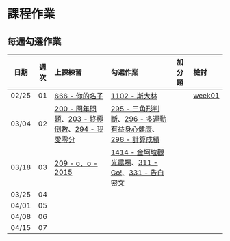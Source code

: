 # 課程作業

## 每週勾選作業

| 日期 | 週次 | 上課練習 | 勾選作業 | 加分題 | 檢討 |
| :--: | :--: | :------- | :------- | :----- | :--- |
| 02/25 | 01 | [666 - 你的名子][] | [1102 - 斯大林][] |   | [week01][week01] |
| 03/04 | 02 |  [200 - 閏年問題][]、[203 - 終極倒數][]、[294 - 我愛零分][]| [295 - 三角形判斷][]、[296 - 多運動有益身心健康][]、[298 - 計算成績][] |   | |
| 03/18 | 03 | [209 - σ．σ - 2015][] | [1414 - 金坷垃觀光農場][]、[311 - Go!][]、[331 - 告白密文][] |    ||
| 03/25 | 04 |    |    |    ||
| 04/01 | 05 |    |    |    ||
| 04/08 | 06 |    |    |    ||
| 04/15 | 07 |    |    |    ||

[666 - 你的名子]: http://neoj.sprout.tw/problem/666/
[1102 - 斯大林]: http://neoj.sprout.tw/problem/1102/
[295 - 三角形判斷]: http://neoj.sprout.tw/problem/295/
[296 - 多運動有益身心健康]: http://neoj.sprout.tw/problem/296/
[298 - 計算成績]: http://neoj.sprout.tw/problem/298/
[200 - 閏年問題]: http://neoj.sprout.tw/problem/200/
[203 - 終極倒數]: http://neoj.sprout.tw/problem/203/
[294 - 我愛零分]: http://neoj.sprout.tw/problem/294/
[1414 - 金坷垃觀光農場]: http://neoj.sprout.tw/problem/1414/
[209 - σ．σ - 2015]: http://neoj.sprout.tw/problem/209/
[311 - Go!]: http://neoj.sprout.tw/problem/311/
[331 - 告白密文]: http://neoj.sprout.tw/problem/331/

[week01]: https://drive.google.com/open?id=0B_Qu9g2Wq4PbWUxDV2ZIcWlFVzA
